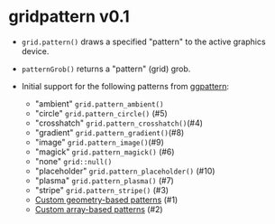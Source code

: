 gridpattern v0.1
================

* ``grid.pattern()`` draws a specified "pattern" to the active graphics device.
* ``patternGrob()`` returns a "pattern" (grid) grob.
* Initial support for the following patterns from [ggpattern](https://github.com/coolbutuseless/ggpattern):

  * "ambient" ``grid.pattern_ambient()``
  * "circle" ``grid.pattern_circle()`` (#5)
  * "crosshatch"  ``grid.pattern_crosshatch()``(#4)
  * "gradient"  ``grid.pattern_gradient()``(#8)
  * "image"  ``grid.pattern_image()``(#9)
  * "magick" ``grid.pattern_magick()`` (#6)
  * "none" ``grid::null()``
  * "placeholder" ``grid.pattern_placeholder()`` (#10)
  * "plasma" ``grid.pattern_plasma()`` (#7)
  * "stripe" ``grid.pattern_stripe()`` (#3)
  * [Custom geometry-based patterns](https://coolbutuseless.github.io/package/ggpattern/articles/developing-patterns-2.html) (#1)
  * [Custom array-based patterns](https://coolbutuseless.github.io/package/ggpattern/articles/developing-patterns-3.html) (#2)
